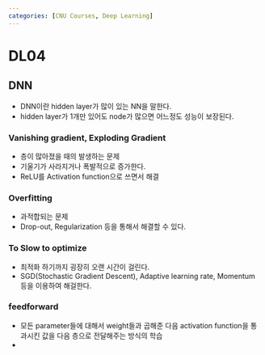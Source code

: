 ```yaml
---
categories: [CNU Courses, Deep Learning]
---
```


# DL04

## DNN

- DNN이란 hidden layer가 많이 있는 NN을 말한다.
- hidden layer가 1개만 있어도 node가 많으면 어느정도 성능이 보장된다.

### Vanishing gradient, Exploding Gradient

- 층이 많아졌을 때의 발생하는 문제
- 기울기가 사라지거나 폭발적으로 증가한다.
- ReLU를 Activation function으로 쓰면서 해결

### Overfitting

- 과적합되는 문제
- Drop-out, Regularization 등을 통해서 해결할 수 있다.

### To Slow to optimize

- 최적화 하기까지 굉장히 오랜 시간이 걸린다.
- SGD(Stochastic Gradient Descent), Adaptive learning rate, Momentum 등을 이용하여 해걸한다.

### feedforward

- 모든 parameter들에 대해서 weight들과 곱해준 다음 activation function을 통과시킨 값을 다음 층으로 전달해주는 방식의 학습
- 
